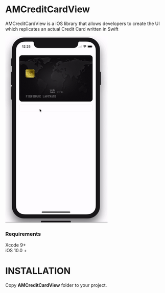# AMCreditCardView
AMCreditCardView is a iOS library that allows developers to create the UI which replicates an actual Credit Card written in Swift

<a href="https://github.com/arturdev/AMCreditCardView/raw/master/AMCreditCardViewDemo.mp4"><img src="https://github.com/arturdev/AMCreditCardView/raw/master/demo.gif" width=320></a>

### Requirements
Xcode 9+ <br>
iOS 10.0 + <br>

INSTALLATION
=====

Copy <b>AMCreditCardView</b> folder to your project.
